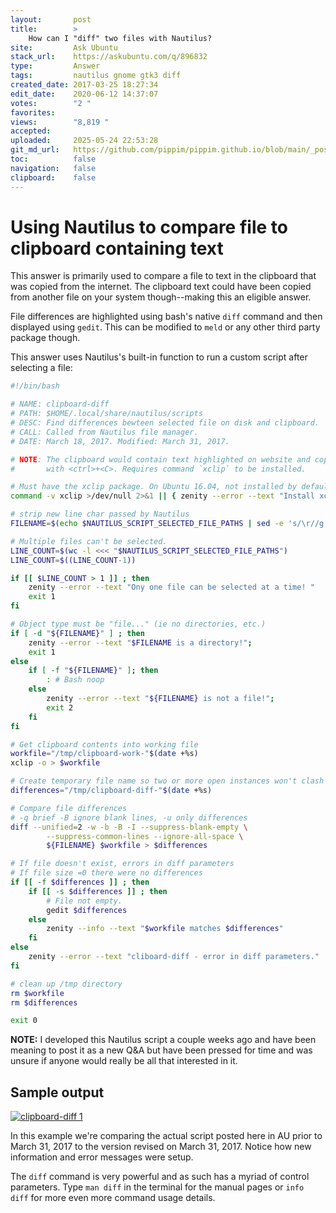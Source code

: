 ```yaml
---
layout:       post
title:        >
    How can I "diff" two files with Nautilus?
site:         Ask Ubuntu
stack_url:    https://askubuntu.com/q/896832
type:         Answer
tags:         nautilus gnome gtk3 diff
created_date: 2017-03-25 18:27:34
edit_date:    2020-06-12 14:37:07
votes:        "2 "
favorites:    
views:        "8,819 "
accepted:     
uploaded:     2025-05-24 22:53:28
git_md_url:   https://github.com/pippim/pippim.github.io/blob/main/_posts/2017/2017-03-25-How-can-I-_diff_-two-files-with-Nautilus_.md
toc:          false
navigation:   false
clipboard:    false
---
```


# Using Nautilus to compare file to clipboard containing text

This answer is primarily used to compare a file to text in the clipboard that was copied from the internet. The clipboard text could have been copied from another file on your system though--making this an eligible answer.

File differences are highlighted using bash's native `diff` command and then displayed using `gedit`. This can be modified to `meld` or any other third party package though.

This answer uses Nautilus's built-in function to run a custom script after selecting a file:



``` bash
#!/bin/bash

# NAME: clipboard-diff
# PATH: $HOME/.local/share/nautilus/scripts
# DESC: Find differences bewteen selected file on disk and clipboard.
# CALL: Called from Nautilus file manager.
# DATE: March 18, 2017. Modified: March 31, 2017.

# NOTE: The clipboard would contain text highlighted on website and copied
#       with <ctrl>+<C>. Requires command `xclip` to be installed.

# Must have the xclip package. On Ubuntu 16.04, not installed by default
command -v xclip >/dev/null 2>&1 || { zenity --error --text "Install xclip using: 'sudo apt install xclip' to use this script.  Aborting."; exit 99; }

# strip new line char passed by Nautilus
FILENAME=$(echo $NAUTILUS_SCRIPT_SELECTED_FILE_PATHS | sed -e 's/\r//g')

# Multiple files can't be selected.
LINE_COUNT=$(wc -l <<< "$NAUTILUS_SCRIPT_SELECTED_FILE_PATHS")
LINE_COUNT=$((LINE_COUNT-1))

if [[ $LINE_COUNT > 1 ]] ; then
    zenity --error --text "Ony one file can be selected at a time! "
    exit 1
fi

# Object type must be "file..." (ie no directories, etc.)
if [ -d "${FILENAME}" ] ; then
    zenity --error --text "$FILENAME is a directory!";
    exit 1
else
    if [ -f "${FILENAME}" ]; then
        : # Bash noop
    else
        zenity --error --text "${FILENAME} is not a file!";
        exit 2
    fi
fi

# Get clipboard contents into working file
workfile="/tmp/clipboard-work-"$(date +%s)
xclip -o > $workfile

# Create temporary file name so two or more open instances won't clash
differences="/tmp/clipboard-diff-"$(date +%s)

# Compare file differences
# -q brief -B ignore blank lines, -u only differences
diff --unified=2 -w -b -B -I --suppress-blank-empty \
        --suppress-common-lines --ignore-all-space \
        ${FILENAME} $workfile > $differences

# If file doesn't exist, errors in diff parameters
# If file size =0 there were no differences
if [[ -f $differences ]] ; then
    if [[ -s $differences ]] ; then
        # File not empty.
        gedit $differences
    else    
        zenity --info --text "$workfile matches $differences"
    fi
else
    zenity --error --text "cliboard-diff - error in diff parameters."
fi

# clean up /tmp directory
rm $workfile
rm $differences

exit 0
```

**NOTE:** I developed this Nautilus script a couple weeks ago and have been meaning to post it as a new Q&A but have been pressed for time and was unsure if anyone would really be all that interested in it.

## Sample output

[![clipboard-diff 1][1]][1]

In this example we're comparing the actual script posted here in AU prior to March 31, 2017 to the version revised on March 31, 2017. Notice how new information and error messages were setup.

The `diff` command is very powerful and as such has a myriad of control parameters. Type `man diff` in the terminal for the manual pages or `info diff` for more even more command usage details.


  [1]: https://pippim.github.io/assets/img/posts/2017/Uu7HS.png
